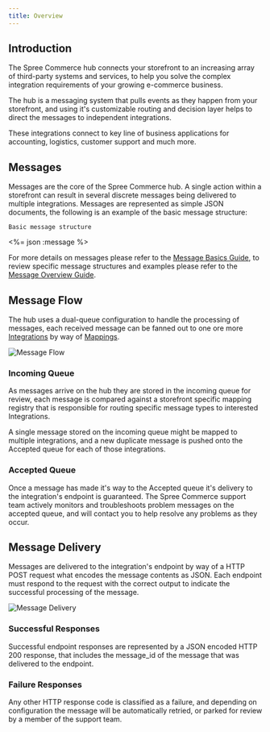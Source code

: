 ```yaml
---
title: Overview
---
```


## Introduction

The Spree Commerce hub connects your storefront to an increasing array of third-party systems and services, to help you solve the complex integration requirements of your growing e-commerce business.

The hub is a messaging system that pulls events as they happen from your storefront, and using it's customizable routing and decision layer helps to direct the messages to independent integrations.

These integrations connect to key line of business applications for accounting, logistics, customer support and much more.

## Messages

Messages are the core of the Spree Commerce hub. A single action within a storefront can result in several discrete messages being delivered to multiple integrations. Messages are represented as simple JSON documents, the following is an example of the basic message structure:

<pre class="headers"><code>Basic message structure</code></pre>
<%= json :message %>

For more details on messages please refer to the [Message Basics Guide](/integration/message_basics.html), to review specific message structures and examples please refer to the [Message Overview Guide](/integration/messages_overview.html).

## Message Flow

The hub uses a dual-queue configuration to handle the processing of messages, each received message can be fanned out to one ore more [Integrations](/integration/terminology.html#integrations) by way of [Mappings](/integration/terminology.html#mappings).

![Message Flow](/images/integration/message_flow.gif)

### Incoming Queue

As messages arrive on the hub they are stored in the incoming queue for review, each message is compared against a storefront specific mapping registry that is responsible for routing specific message types to interested Integrations.

A single message stored on the incoming queue might be mapped to multiple integrations, and a new duplicate message is pushed onto the Accepted queue for each of those integrations.

### Accepted Queue

Once a message has made it's way to the Accepted queue it's delivery to the integration's endpoint is guaranteed. The Spree Commerce support team actively monitors and troubleshoots problem messages on the accepted queue, and will contact you to help resolve any problems as they occur.

## Message Delivery

Messages are delivered to the integration's endpoint by way of a HTTP POST request what encodes the message contents as JSON. Each endpoint must respond to the request with the correct output to indicate the successful processing of the message.

![Message Delivery](/images/integration/message_delivery.gif)

### Successful Responses
Successful endpoint responses are represented by a JSON encoded HTTP 200 response, that includes the message_id of the message that was delivered to the endpoint.

### Failure Responses

Any other HTTP response code is classified as a failure, and depending on configuration the message will be automatically retried, or parked for review by a member of the support team.

